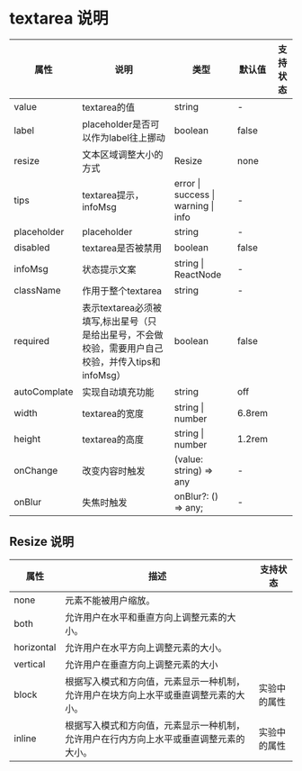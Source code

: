 # textarea 说明

| 属性         | 说明                                                         | 类型                                | 默认值 | 支持状态 |
| ------------ | ------------------------------------------------------------ | ----------------------------------- | ------ | -------- |
| value        | textarea的值                                                 | string                              | -      |          |
| label        | placeholder是否可以作为label往上挪动                         | boolean                             | false  |          |
| resize       | 文本区域调整大小的方式                                       | Resize                              | none   |          |
| tips         | textarea提示，infoMsg                                        | error \| success \| warning \| info | -      |          |
| placeholder  | placeholder                                                  | string                              | -      |          |
| disabled     | textarea是否被禁用                                           | boolean                             | false  |          |
| infoMsg      | 状态提示文案                                                 | string \| ReactNode                 | -      |          |
| className    | 作用于整个textarea                                           | string                              | -      |          |
| required     | 表示textarea必须被填写,标出星号（只是给出星号，不会做校验，需要用户自己校验，并传入tips和infoMsg） | boolean                             | false  |          |
| autoComplate | 实现自动填充功能                                             | string                              | off    |          |
| width        | textarea的宽度                                               | string \| number                    | 6.8rem |          |
| height       | textarea的高度                                               | string \| number                    | 1.2rem |          |
| onChange     | 改变内容时触发                                               | (value: string) => any              | -      |          |
| onBlur       | 失焦时触发                                                   | onBlur?: () => any;                 | -      |          |

## Resize 说明

| 属性       | 描述                                                         | 支持状态     |
| ---------- | ------------------------------------------------------------ | ------------ |
| none       | 元素不能被用户缩放。                                         |              |
| both       | 允许用户在水平和垂直方向上调整元素的大小。                   |              |
| horizontal | 允许用户在水平方向上调整元素的大小。                         |              |
| vertical   | 允许用户在垂直方向上调整元素的大小                           |              |
| block      | 根据写入模式和方向值，元素显示一种机制，允许用户在块方向上水平或垂直调整元素的大小。 | 实验中的属性 |
| inline     | 根据写入模式和方向值，元素显示一种机制，允许用户在行内方向上水平或垂直调整元素的大小。 | 实验中的属性 |

